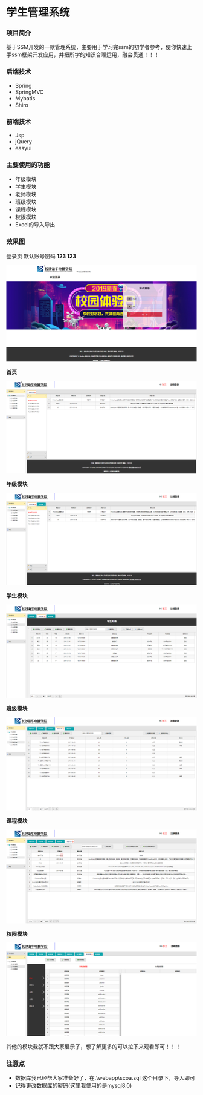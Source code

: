 # 学生管理系统

### 项目简介

 基于SSM开发的一款管理系统，主要用于学习完ssm的初学者参考，使你快速上手ssm框架开发应用，并把所学的知识合理运用，融会贯通！！！

### 后端技术

- Spring
- SpringMVC
- Mybatis
- Shiro

### 前端技术

- Jsp
- jQuery
- easyui

### 主要使用的功能

- 年级模块
- 学生模块
- 老师模块
- 班级模块
- 课程模块
- 权限模块
- Excel的导入导出

### 效果图

登录页  默认账号密码 **123  123**

![](https://github.com/LW-boke/picture/blob/master/images/xinhua-ssm/1569766397266.png?raw=true)

**首页**

![](https://github.com/LW-boke/picture/blob/master/images/xinhua-ssm/1569767955041.png?raw=true)

**年级模块**

![](https://github.com/LW-boke/picture/blob/master/images/xinhua-ssm/1569768069520.png?raw=true)

**学生模块**

![](https://github.com/LW-boke/picture/blob/master/images/xinhua-ssm/1569768095553.png?raw=true)

**班级模块**

![](https://github.com/LW-boke/picture/blob/master/images/xinhua-ssm/1569768127944.png?raw=true)

**课程模块**

![](https://github.com/LW-boke/picture/blob/master/images/xinhua-ssm/1569768167587.png?raw=true)

**权限模块**

![](https://github.com/LW-boke/picture/blob/master/images/xinhua-ssm/1569768223948.png?raw=true)

 其他的模块我就不跟大家展示了，想了解更多的可以拉下来观看即可！！！

### 注意点

- 数据库我已经帮大家准备好了，在.\webapp\scoa.sql 这个目录下，导入即可
- 记得更改数据库的密码(这里我使用的是mysql8.0)

